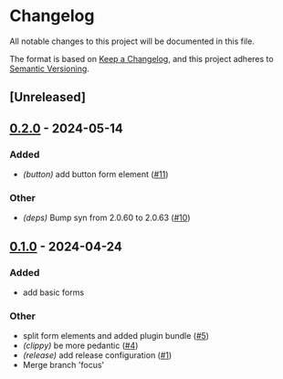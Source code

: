 # Changelog
All notable changes to this project will be documented in this file.

The format is based on [Keep a Changelog](https://keepachangelog.com/en/1.0.0/),
and this project adheres to [Semantic Versioning](https://semver.org/spec/v2.0.0.html).

## [Unreleased]

## [0.2.0](https://github.com/Xenira/bevy_ui_forms/compare/bevy_ui_forms_form_proc-v0.1.0...bevy_ui_forms_form_proc-v0.2.0) - 2024-05-14

### Added
- *(button)* add button form element ([#11](https://github.com/Xenira/bevy_ui_forms/pull/11))

### Other
- *(deps)* Bump syn from 2.0.60 to 2.0.63 ([#10](https://github.com/Xenira/bevy_ui_forms/pull/10))

## [0.1.0](https://github.com/Xenira/bevy_ui_forms/releases/tag/bevy_ui_forms_form_proc-v0.1.0) - 2024-04-24

### Added
- add basic forms

### Other
- split form elements and added plugin bundle ([#5](https://github.com/Xenira/bevy_ui_forms/pull/5))
- *(clippy)* be more pedantic ([#4](https://github.com/Xenira/bevy_ui_forms/pull/4))
- *(release)* add release configuration ([#1](https://github.com/Xenira/bevy_ui_forms/pull/1))
- Merge branch 'focus'
